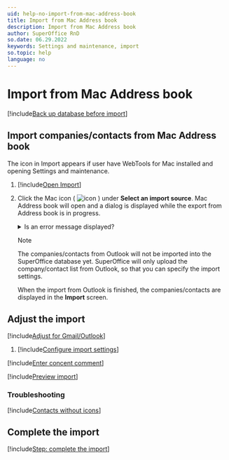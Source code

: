 ```yaml
---
uid: help-no-import-from-mac-address-book
title: Import from Mac Address book
description: Import from Mac Address book
author: SuperOffice RnD
so.date: 06.29.2022
keywords: Settings and maintenance, import
so.topic: help
language: no
---
```


# Import from Mac Address book

[!include[Back up database before import](includes/caution-backup-before-import.md)]

## Import companies/contacts from Mac Address book

<!-- NEED complete rewrite to get correct behavior, need more info from Max/Office integration team.  -->
The icon in Import appears if user have WebTools for Mac installed and opening Settings and maintenance.

1. [!include[Open Import](includes/open-import.md)]

2. Click the Mac icon ( ![icon][img2] ) under **Select an import source**. Mac Address book will open and a dialog is displayed while the export from Address book is in progress.

    <details><summary>Is an error message displayed?</summary>

    You must install and configure SuperOffice WebTools to import companies from Outlook. In SuperOffice CRM, go to **File** > **Download** > **SuperOffice WebTools**. Contact user support if you experience problems.
    </details>

    > [!NOTE]
    > The companies/contacts from Outlook will not be imported into the SuperOffice database yet. SuperOffice will only upload the company/contact list from Outlook, so that you can specify the import settings.

    When the import from Outlook is finished, the companies/contacts are displayed in the **Import** screen.

## Adjust the import

[!include[Adjust for Gmail/Outlook](includes/adjust-email-only.md)]

1. [!include[Configure import settings](includes/configure-import-settings.md)]

[!include[Enter concent comment](includes/step-concent-comment.md)]

[!include[Preview import](includes/step-preview-import.md)]

### Troubleshooting

[!include[Contacts without icons](includes/troubleshoot-import.md)]

## Complete the import

[!include[Step: complete the import](includes/import-complete.md)]

<!-- Referenced links -->

<!-- Referenced images -->
[img2]: ../../../../media/icons/admin/import-outlook-small.bmp

